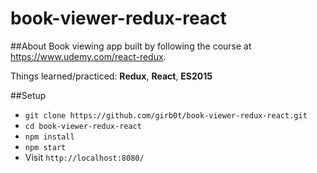 # book-viewer-redux-react

##About
Book viewing app built by following the course at https://www.udemy.com/react-redux.

Things learned/practiced: **Redux**, **React**, **ES2015**

##Setup
- `git clone https://github.com/girb0t/book-viewer-redux-react.git`
- `cd book-viewer-redux-react`
- `npm install`
- `npm start`
- Visit `http://localhost:8080/`

